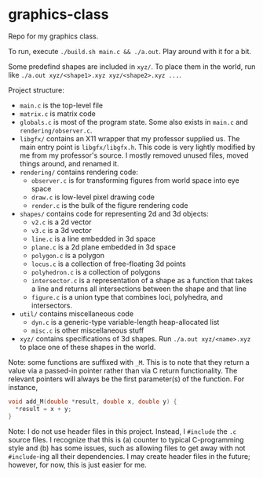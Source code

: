 graphics-class
==============

Repo for my graphics class.

To run, execute `./build.sh main.c && ./a.out`. Play around with it for a bit.

Some predefind shapes are included in `xyz/`. To place them in the world, run like `./a.out xyz/<shape1>.xyz xyz/<shape2>.xyz ...`.

Project structure:
- `main.c` is the top-level file
- `matrix.c` is matrix code
- `globals.c` is most of the program state. Some also exists in `main.c` and `rendering/observer.c`.
- `libgfx/` contains an X11 wrapper that my professor supplied us. The main entry point is `libgfx/libgfx.h`. This code is very lightly modified by me from my professor's source. I mostly removed unused files, moved things around, and renamed it.
- `rendering/` contains rendering code:
  - `observer.c` is for transforming figures from world space into eye space
  - `draw.c` is low-level pixel drawing code
  - `render.c` is the bulk of the figure rendering code
- `shapes/` contains code for representing 2d and 3d objects:
  - `v2.c` is a 2d vector
  - `v3.c` is a 3d vector
  - `line.c` is a line embedded in 3d space
  - `plane.c` is a 2d plane embedded in 3d space
  - `polygon.c` is a polygon
  - `locus.c` is a collection of free-floating 3d points
  - `polyhedron.c` is a collection of polygons
  - `intersector.c` is a representation of a shape as a function that takes a line and returns all intersections between the shape and that line
  - `figure.c` is a union type that combines loci, polyhedra, and intersectors.
- `util/` contains miscellaneous code
  - `dyn.c` is a generic-type variable-length heap-allocated list
  - `misc.c` is other miscellaneous stuff
- `xyz/` contains specifications of 3d shapes. Run `./a.out xyz/<name>.xyz` to place one of these shapes in the world.

Note: some functions are suffixed with `_M`. This is to note that they return a value via a passed-in pointer rather than via C return functionality. The relevant pointers will always be the first parameter(s) of the function. For instance,
```c
void add_M(double *result, double x, double y) {
  *result = x + y;
}
```

Note: I do not use header files in this project. Instead, I `#include` the `.c` source files. I recognize that this is (a) counter to typical C-programming style and (b) has some issues, such as allowing files to get away with not `#include`-ing all their dependencies. I may create header files in the future; however, for now, this is just easier for me.
